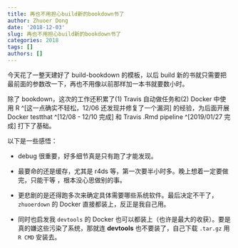 ```yaml
---
title: 再也不用担心build新的bookdown书了
author: Zhuoer Dong
date: '2018-12-03'
slug: 再也不用担心build新的bookdown书了
categories: 2018
tags: []
authors: []
---
```


今天花了一整天建好了 build-bookdown 的模板，以后 build 新的书就只需要把最前面的参数改一下，再也不用像以前那样加一本书就要数小时。

除了 bookdown，这次的工作还积累了(1) Travis 自动做任务和(2) Docker 中使用 R ^[这一点确实不轻松，12/06 还发现并修复了一个漏洞] 的经验，为后面开展 Docker testthat ^[12/08 - 12/10 完成] 和 Travis .Rmd pipeline ^[2019/01/27 完成] 打下了基础。

以下是一些感悟：

- debug 很重要，好多细节真是只有跑了才能发现。

- 最要命的还是缓存，尤其是 r4ds 等，第一次要半小时多。晚上想着一定要做完，只能干等 ，根本没心思做别的事。

- 更悲剧的是还得跑多次来确定具体需要哪些系统软件。最后决定不干了，`zhuoerdown`  的 Docker 直接都装上，反正是我自己用。

- 同时也启发我 `devtools` 的 Docker 也可以都装上（也许是最大的收获）。要是真的嫌这些污染了系统，那就连 **devtools** 也不要装了，自己下载 `.tar.gz` 用 `R CMD` 安装去。